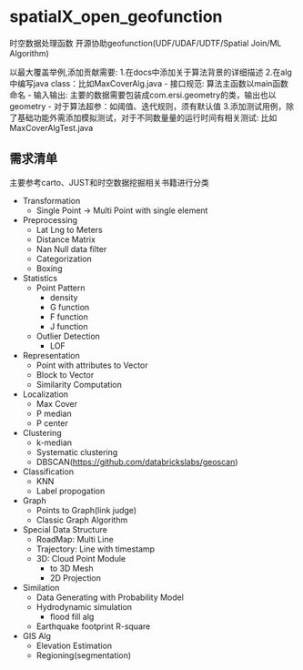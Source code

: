 # spatialX_open_geofunction
时空数据处理函数 开源协助geofunction(UDF/UDAF/UDTF/Spatial Join/ML Algorithm)

以最大覆盖举例,添加贡献需要:
1.在docs中添加关于算法背景的详细描述
2.在alg中编写java class：比如MaxCoverAlg.java
    - 接口规范: 算法主函数以main函数命名
    - 输入输出: 主要的数据需要包装成com.ersi.geometry的类，输出也以geometry
    - 对于算法超参：如阈值、迭代规则，须有默认值
3.添加测试用例，除了基础功能外需添加模拟测试，对于不同数量量的运行时间有相关测试: 比如MaxCoverAlgTest.java

## 需求清单

主要参考carto、JUST和时空数据挖掘相关书籍进行分类

- Transformation
    - Single Point -> Multi Point with single element
- Preprocessing
    - Lat Lng to Meters
    - Distance Matrix
    - Nan Null data filter
    - Categorization
    - Boxing
- Statistics
    - Point Pattern
        - density
        - G function
        - F function
        - J function
    - Outlier Detection
        - LOF
- Representation
    - Point with attributes to Vector
    - Block to Vector
    - Similarity Computation
- Localization
    - Max Cover
    - P median
    - P center
- Clustering
    - k-median
    - Systematic clustering
    - DBSCAN(https://github.com/databrickslabs/geoscan)
- Classification
    - KNN
    - Label propogation
- Graph
    - Points to Graph(link judge)
    - Classic Graph Algorithm
- Special Data Structure
    - RoadMap: Multi Line
    - Trajectory: Line with timestamp
    - 3D: Cloud Point Module
        - to 3D Mesh
        - 2D Projection
- Similation
    - Data Generating with Probability Model
    - Hydrodynamic simulation
        - flood fill alg
    - Earthquake footprint R-square
- GIS Alg
    - Elevation Estimation
    - Regioning(segmentation)
